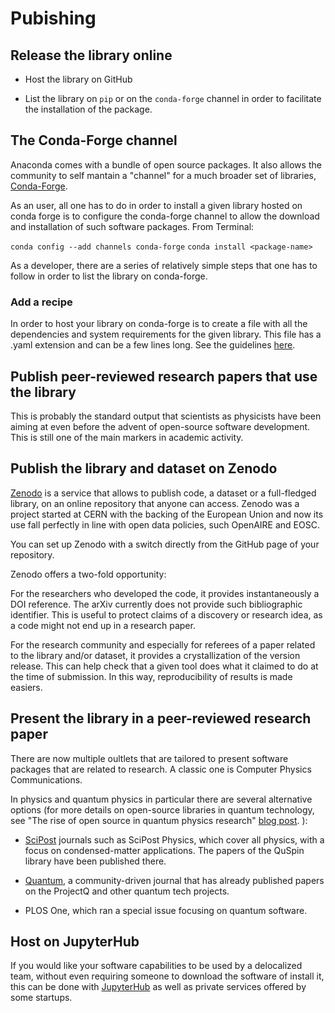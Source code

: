 # Pubishing


## Release the library online

- Host the library on GitHub

- List the library on `pip` or on the `conda-forge` channel in order to facilitate the installation of the package. 


## The Conda-Forge channel
Anaconda comes with a bundle of open source packages. 
It also allows the community to self mantain a "channel" for a much broader set of libraries, [Conda-Forge](https://conda-forge.org/).

As an user, all one has to do in order to install a given library hosted on conda forge is to configure the conda-forge channel to allow the download and installation of such software packages. From Terminal:

`conda config --add channels conda-forge`
`conda install <package-name>`

As a developer, there are a series of relatively simple steps that one has to follow in order to list the library on conda-forge. 

### Add a recipe
In order to host your library on conda-forge is to create a file with all the dependencies and system requirements for the given library. 
This file has a .yaml extension and can be a few lines long. See the guidelines [here](https://conda-forge.org/docs/recipe.html). 

## Publish peer-reviewed research papers that use the library 
This is probably the standard output that scientists as physicists have been aiming at even before the advent of open-source software development. 
This is still one of the main markers in academic activity. 

## Publish the library and dataset on Zenodo
[Zenodo](https://zenodo.org/) is a service that allows to publish code, a dataset or a full-fledged library, on an online repository that anyone can access. 
Zenodo was a project started at CERN with the backing of the European Union and now its use fall perfectly in line with open data policies, such OpenAIRE and EOSC.

You can set up Zenodo with a switch directly from the GitHub page of your repository. 

Zenodo offers a two-fold opportunity:

For the researchers who developed the code, it provides instantaneously a DOI reference. 
The arXiv currently does not provide such bibliographic identifier. 
This is useful to protect claims of a discovery or research idea, as a code might not end up in a research paper. 

For the research community and especially for referees of a paper related to the library and/or dataset, it provides a crystallization of the version release.
This can help check that a given tool does what it claimed to do at the time of submission. 
In this way, reproducibility of results is made easiers. 

## Present the library in a peer-reviewed research paper
There are now multiple oultlets that are tailored to present software packages that are related to research. 
A classic one is Computer Physics Communications. 

In physics and quantum physics in particular there are several alternative options (for more details on open-source libraries in quantum technology, see 
"The rise of open source in quantum physics research" [blog post](http://blogs.nature.com/onyourwavelength/2019/01/09/the-rise-of-open-source-in-quantum-physics-research/).
):

- [SciPost](https://scipost.org/) journals such as SciPost Physics, which cover all physics, with a focus on condensed-matter applications. 
The papers of the QuSpin library have been published there. 

- [Quantum](https://quantum-journal.org/), a community-driven journal that has already published papers on the ProjectQ and other quantum tech projects. 

- PLOS One, which ran a special issue focusing on quantum software.  

## Host on JupyterHub
If you would like your software capabilities to be used by a delocalized team, without even requiring someone to download the software of install it, this can be done with [JupyterHub](https://github.com/jupyterhub/jupyterhub) as well as private services offered by some startups. 
 
